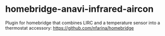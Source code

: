 # homebridge-anavi-infrared-aircon
Plugin for homebridge that combines LIRC and a temperature sensor into a thermostat accessory: https://github.com/nfarina/homebridge
